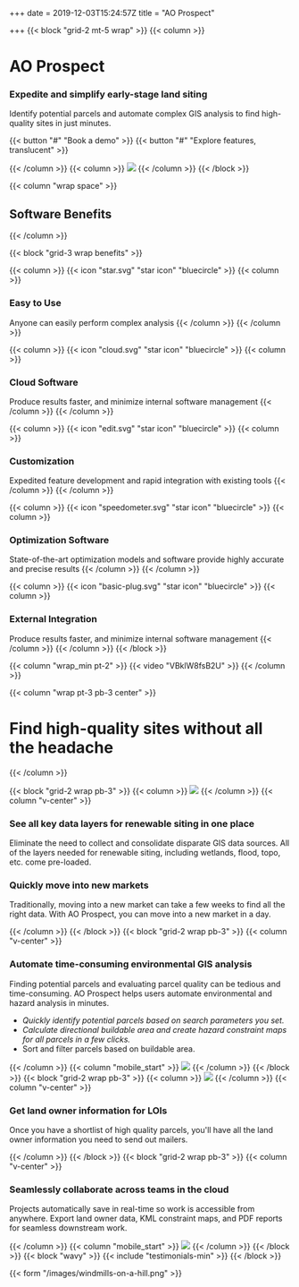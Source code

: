 +++
date = 2019-12-03T15:24:57Z
title = "AO Prospect"

+++
{{< block "grid-2 mt-5 wrap" >}}
{{< column >}}

# AO Prospect

### Expedite and simplify early-stage land siting

Identify potential parcels and automate complex GIS analysis to find high-quality sites in just minutes.

{{< button "#" "Book a demo" >}}
{{< button "#" "Explore features, translucent" >}}

{{< /column >}}
{{< column >}}
![](/images/macbook.png)
{{< /column >}}
{{< /block >}}

{{< column "wrap space" >}}

## Software Benefits

{{< /column >}}

{{< block "grid-3 wrap benefits" >}}

{{< column >}}
{{< icon "star.svg" "star icon" "bluecircle" >}}
{{< column >}}

### Easy to Use

Anyone can easily perform complex analysis
{{< /column >}}
{{< /column >}}

{{< column >}}
{{< icon "cloud.svg" "star icon" "bluecircle" >}}
{{< column >}}

### Cloud Software

Produce results faster, and minimize internal software management
{{< /column >}}
{{< /column >}}

{{< column >}}
{{< icon "edit.svg" "star icon" "bluecircle" >}}
{{< column >}}

### Customization

Expedited feature development and rapid integration with existing tools
{{< /column >}}
{{< /column >}}

{{< column >}}
{{< icon "speedometer.svg" "star icon" "bluecircle" >}}
{{< column >}}

### Optimization Software

State-of-the-art optimization models and software provide highly accurate and precise results
{{< /column >}}
{{< /column >}}

{{< column >}}
{{< icon "basic-plug.svg" "star icon" "bluecircle" >}}
{{< column >}}

### External Integration

Produce results faster, and minimize internal software management
{{< /column >}}
{{< /column >}}
{{< /block >}}

{{< column "wrap_min pt-2" >}}
{{< video "VBklW8fsB2U" >}}
{{< /column >}}

{{< column "wrap pt-3 pb-3 center" >}}

# Find high-quality sites without all the headache

{{< /column >}}

{{< block "grid-2 wrap pb-3" >}}
{{< column >}}
![](/images/macbook.png)
{{< /column >}}
{{< column "v-center" >}}

### See all key data layers for renewable siting in one place

Eliminate the need to collect and consolidate disparate GIS data sources. All of the layers needed for renewable siting, including wetlands, flood, topo, etc. come pre-loaded.

### Quickly move into new markets

Traditionally, moving into a new market can take a few weeks to find all the right data. With AO Prospect, you can move into a new market in a day. 

{{< /column >}} {{< /block >}} {{< block "grid-2 wrap pb-3" >}} {{< column "v-center" >}}

### Automate time-consuming environmental GIS analysis

Finding potential parcels and evaluating parcel quality can be tedious and time-consuming. AO Prospect helps users automate environmental and hazard analysis in minutes.

* _Quickly identify potential parcels based on search parameters you set._
* _Calculate directional buildable area and create hazard constraint maps for all parcels in a few clicks._ 
* Sort and filter parcels based on buildable area.

{{< /column >}} {{< column "mobile_start" >}} ![](/images/macbook.png)
{{< /column >}}
{{< /block >}}
{{< block "grid-2 wrap pb-3" >}}
{{< column >}}
![](/images/macbook.png)
{{< /column >}}
{{< column "v-center" >}}

### Get land owner information for LOIs

Once you have a shortlist of high quality parcels, you'll have all the land owner information you need to send out mailers. 

{{< /column >}} {{< /block >}} {{< block "grid-2 wrap pb-3" >}} {{< column "v-center" >}}

### Seamlessly collaborate across teams in the cloud

Projects automatically save in real-time so work is accessible from anywhere. Export land owner data, KML constraint maps, and PDF reports for seamless downstream work.

{{< /column >}}
{{< column "mobile_start" >}}
![](/images/macbook.png)
{{< /column >}}
{{< /block >}}
{{< block "wavy" >}}
{{< include "testimonials-min" >}}
{{< /block >}}

{{< form "/images/windmills-on-a-hill.png" >}}